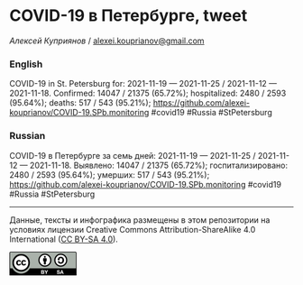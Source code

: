 COVID-19 в Петербурге, tweet
============================

*Алексей Куприянов* /
<a href="mailto:alexei.kouprianov@gmail.com" class="email">alexei.kouprianov@gmail.com</a>

### English

COVID-19 in St. Petersburg for: 2021-11-19 — 2021-11-25 / 2021-11-12 —
2021-11-18. Сonfirmed: 14047 / 21375 (65.72%); hospitalized: 2480 / 2593
(95.64%); deaths: 517 / 543 (95.21%);
<a href="https://github.com/alexei-kouprianov/COVID-19.SPb.monitoring" class="uri">https://github.com/alexei-kouprianov/COVID-19.SPb.monitoring</a>
\#covid19 \#Russia \#StPetersburg

### Russian

COVID-19 в Петербурге за семь дней: 2021-11-19 — 2021-11-25 / 2021-11-12
— 2021-11-18. Выявлено: 14047 / 21375 (65.72%); госпитализировано: 2480
/ 2593 (95.64%); умерших: 517 / 543 (95.21%);
<a href="https://github.com/alexei-kouprianov/COVID-19.SPb.monitoring" class="uri">https://github.com/alexei-kouprianov/COVID-19.SPb.monitoring</a>
\#covid19 \#Russia \#StPetersburg

------------------------------------------------------------------------

Данные, тексты и инфографика размещены в этом репозитории на условиях
лицензии Creative Commons Attribution-ShareAlike 4.0 International ([CC
BY-SA 4.0](https://creativecommons.org/licenses/by-sa/4.0/)).

![](../misc/CC-BY-SA-icon.png "CC-BY-SA")
